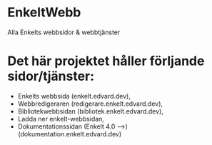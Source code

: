 # EnkeltWebb
Alla Enkelts webbsidor & webbtjänster
# Det här projektet håller förljande sidor/tjänster:
- Enkelts webbsida (enkelt.edvard.dev),
- Webbredigeraren (redigerare.enkelt.edvard.dev),
- Bibliotekwebbsidan (bibliotek.enkelt.edvard.dev),
- Ladda ner enkelt-webbsidan,
- Dokumentationssidan (Enkelt 4.0 -->) (dokumentation.enkelt.edvard.dev)
